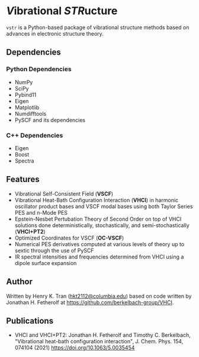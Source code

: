# ***V***ibrational ***STR***ucture

`vstr` is a Python-based package of vibrational structure methods based on advances in electronic structure theory.

## Dependencies

### Python Dependencies
* NumPy
* SciPy
* Pybind11
* Eigen
* Matplotlib
* Numdifftools
* PySCF and its dependencies

### C++ Dependencies
* Eigen
* Boost
* Spectra

## Features

* Vibrational Self-Consistent Field (**VSCF**)
* Vibrational Heat-Bath Configuration Interaction (**VHCI**) in harmonic oscillator product bases and VSCF modal bases using both Taylor Series PES and n-Mode PES
* Epstein-Nesbet Pertubation Theory of Second Order on top of VHCI solutions done deterministically, stochastically, and semi-stochastically (**VHCI+PT2**)
* Optimized Coordinates for VSCF (**OC-VSCF**)
* Numerical PES derivatives computed at various levels of theory up to sextic through the use of PySCF
* IR spectral intensities and frequencies determined from VHCI using a dipole surface expansion

## Author

Written by Henry K. Tran (hkt2112@columbia.edu) based on code written by Jonathan H. Fetherolf at https://github.com/berkelbach-group/VHCI. 

## Publications

* VHCI and VHCI+PT2: Jonathan H. Fetherolf and Timothy C. Berkelbach, "Vibrational heat-bath configuration interaction", J. Chem. Phys. 154, 074104 (2021) https://doi.org/10.1063/5.0035454 
